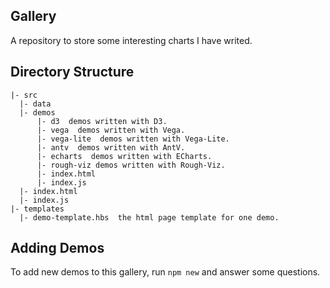 Gallery
---

A repository to store some interesting charts I have writed.

## Directory Structure

```
|- src
  |- data
  |- demos 
      |- d3  demos written with D3.
      |- vega  demos written with Vega.
      |- vega-lite  demos written with Vega-Lite.
      |- antv  demos written with AntV.
      |- echarts  demos written with ECharts.
      |- rough-viz demos written with Rough-Viz.
      |- index.html
      |- index.js
  |- index.html
  |- index.js
|- templates
  |- demo-template.hbs  the html page template for one demo.
```

## Adding Demos

To add new demos to this gallery, run `npm new` and answer some questions.
